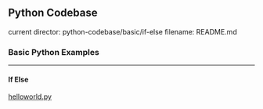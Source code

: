 ## Python Codebase

current director: python-codebase/basic/if-else
filename: README.md

### Basic Python Examples
----
#### If Else

[helloworld.py](helloworld.py)
